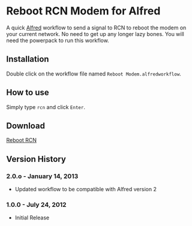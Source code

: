 # Reboot RCN Modem for Alfred

A quick [Alfred](http://alfredapp.com) workflow to send a signal to RCN to reboot the modem on your current network. No need to get up any longer lazy bones. You will need the powerpack to run this workflow.

## Installation

Double click on the workflow file named `Reboot Modem.alfredworkflow`.

## How to use

Simply type `rcn` and click `Enter`.

## Download

[Reboot RCN](https://github.com/phpfunk/Alfred-Reboot-RCN/version/v2.zip)


## Version History

### 2.0.o - January 14, 2013

* Updated workflow to be compatible with Alfred version 2

### 1.0.0 - July 24, 2012

* Initial Release
